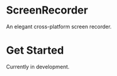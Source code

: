 # ScreenRecorder
An elegant cross-platform screen recorder. 

# Get Started
Currently in development.

